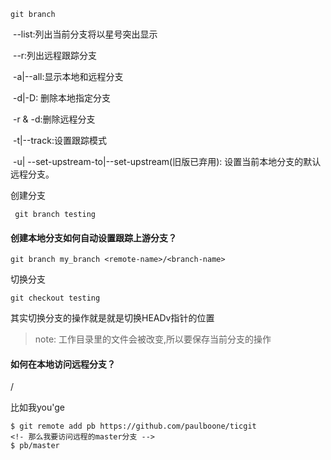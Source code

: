 `git branch`

​		--list:列出当前分支将以星号突出显示

​		--r:列出远程跟踪分支

​		-a|--all:显示本地和远程分支

​		-d|-D: 删除本地指定分支

​		-r & -d:删除远程分支

​		-t|--track:设置跟踪模式

​		 -u| --set-upstream-to|--set-upstream(旧版已弃用): 设置当前本地分支的默认远程分支。

创建分支

` git branch testing`

#### 创建本地分支如何自动设置跟踪上游分支？

`git branch my_branch <remote-name>/<branch-name>`

切换分支

`git checkout testing`

其实切换分支的操作就是就是切换HEADv指针的位置

> note: 工作目录里的文件会被改变,所以要保存当前分支的操作





#### 如何在本地访问远程分支？

<remote-name>/<branch-name>

比如我you'ge

```
$ git remote add pb https://github.com/paulboone/ticgit
<!- 那么我要访问远程的master分支 -->
$ pb/master
```



